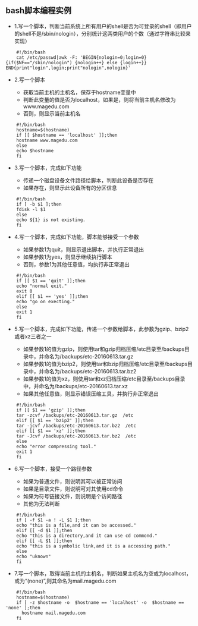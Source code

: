## bash脚本编程实例 

* 1.写一个脚本，判断当前系统上所有用户的shell是否为可登录的shell（即用户的shell不是/sbin/nologin），分别统计这两类用户的个数（通过字符串比较来实现） 

```shell
    #!/bin/bash
    cat /etc/passwd|awk -F: 'BEGIN{nologin=0;login=0}{if($NF=="/sbin/nologin") {nologin++} else {login++}} END{print"login",login;print"nologin",nologin}'
```

* 2.写一个脚本


  * 获取当前主机的主机名，保存于hostname变量中
  * 判断此变量的值是否为localhost，如果是，则将当前主机名修改为www.magedu.com
  * 否则，则显示当前主机名 

```shell
    #!/bin/bash
    hostname=$(hostname)
    if [[ $hostname == 'localhost' ]];then
    hostname www.magedu.com
    else
    echo $hostname
    fi
```

* 3.写一个脚本，完成如下功能


  * 传递一个磁盘设备文件路径给脚本，判断此设备是否存在
  * 如果存在，则显示此设备所有的分区信息 

```shell
    #!/bin/bash
    if [ -b $1 ];then
    fdisk -l $1
    else
    echo ${1} is not existing.
    fi
```

* 4.写一个脚本，完成如下功能，脚本能够接受一个参数


  * 如果参数1为quit，则显示退出脚本，并执行正常退出
  * 如果参数1为yes，则显示继续执行脚本
  * 否则，参数1为其他任意值，均执行非正常退出 

```shell
    #!/bin/bash
    if [[ $1 == 'quit' ]];then
    echo "normal exit."
    exit 0
    elif [[ $1 == 'yes' ]];then
    echo "go on execting."
    else
    exit 1
    fi
```

* 5.写一个脚本，完成如下功能，传递一个参数给脚本，此参数为gzip、bzip2或者xz三者之一


  * 如果参数1的值为gzip，则使用tar和gzip归档压缩/etc目录至/backups目录中，并命名为/backups/etc-20160613.tar.gz
  * 如果参数1的值为bzip2，则使用tar和bzip归档压缩/etc目录至/backups目录中，并命名为/backups/etc-20160613.tar.bz2
  * 如果参数1的值为xz，则使用tar和xz归档压缩/etc目录至/backups目录中，并命名为/backups/etc-20160613.tar.xz
  * 如果其他任意值，则显示错误压缩工具，并执行非正常退出 

```shell
    #!/bin/bash
    if [[ $1 == 'gzip' ]];then
    tar -zcvf /backups/etc-20160613.tar.gz  /etc
    elif [[ $1 == 'bzip2' ]];then
    tar -jcvf /backups/etc-20160613.tar.bz2  /etc
    elif [[ $1 == 'xz' ]];then
    tar -Jcvf /backups/etc-20160613.tar.bz2  /etc
    else
    echo "error compressing tool."
    exit 1
    fi
```

* 6.写一个脚本，接受一个路径参数


  * 如果为普通文件，则说明其可以被正常访问
  * 如果是目录文件，则说明可对其使用cd命令
  * 如果为符号链接文件，则说明是个访问路径
  * 其他为无法判断 

```shell
    #!/bin/bash
    if [ -f $1 -a ! -L $1 ];then
    echo "this is a file,and it can be accessed."
    elif [[ -d $1 ]];then
    echo "this is a directory,and it can use cd commond."
    elif [[ -L $1 ]];then
    echo "this is a symbolic link,and it is a accessing path."
    else
    echo "uknown"
    fi
```

* 7.写一个脚本，取得当前主机的主机名，判断如果主机名为空或为localhost，或为“(none)”,则其命名为mail.magedu.com

```shell
    #!/bin/bash
    hostname=$(hostname)
    if [ -z $hostname -o  $hostname == 'localhost' -o  $hostname == 'none' ];then
      hostname mail.magedu.com
    fi
```
